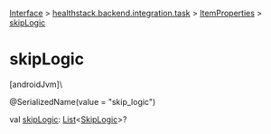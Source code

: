 
[Interface](../../../index.html) > [healthstack.backend.integration.task](../index.html) > [ItemProperties](index.html) > [skipLogic](skip-logic.html)



# skipLogic



[androidJvm]\




@SerializedName(value = &quot;skip_logic&quot;)



val [skipLogic](skip-logic.html): [List](https://kotlinlang.org/api/latest/jvm/stdlib/kotlin.collections/-list/index.html)&lt;[SkipLogic](../-skip-logic/index.html)&gt;?




